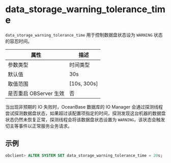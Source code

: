 data_storage_warning_tolerance_time 
========================================================

`data_storage_warning_tolerance_time` 用于控制数据盘状态设为 `WARNING` 状态的容忍时间。


|        属性        |      描述       |
|------------------|---------------|
| 参数类型             | 时间类型          |
| 默认值              | 30s           |
| 取值范围             | \[10s, 300s\] |
| 是否重启 OBServer 生效 | 否             |


当出现非预期的 IO 失败时，OceanBase 数据库的 IO Manager 会通过探测线程尝试探测数据盘状态，如果超过该配置项指定的时间，探测发现这台机器的数据盘状态仍然未恢复正常，探测线程会将该数据盘状态设置为 `WARNING`，该状态会触发切主等事件以正常服务业务请求。

示例 
-----------------------

```sql
obclient> ALTER SYSTEM SET data_storage_warning_tolerance_time = 20s;
```


